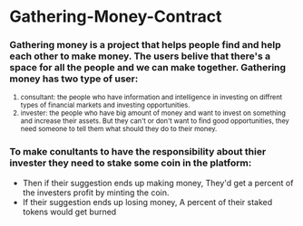 # Gathering-Money-Contract

<h3><b>
Gathering money is a project that helps people find and help each other to make money. The users belive that there's a space for all the people and we can make together.
Gathering money has two type of user:
</b></h3>
<small>
<ol>
<li>consultant: the people who have information and intelligence in investing on diffrent types of financial markets and investing opportunities.</li>
<li>invester: the people who have big amount of money and want to invest on something and increase their assets. But they can't or don't want to find good opportunities, they need someone to tell them what should they do to their money.</li>
</ol>
</small>
<h3><b>
To make conultants to have the responsibility about thier invester they need to stake some coin in the platform:
</b></h3>
<ul>
<li>Then if their suggestion ends up making money, They'd get a percent of the investers profit by minting the coin.</li>
<li>If their suggestion ends up losing money, A percent of their staked tokens would get burned</li>
</ul>
